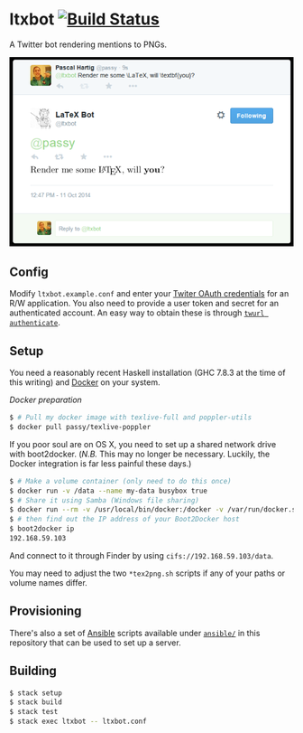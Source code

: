 # ltxbot [![Build Status](https://travis-ci.org/passy/ltxbot.svg?branch=master)](https://travis-ci.org/passy/ltxbot)

A Twitter bot rendering mentions to PNGs.

![Screenshot](media/screenshot.png)

## Config

Modify `ltxbot.example.conf` and enter your [Twiter OAuth
credentials](https://apps.twitter.com/) for an R/W application.
You also need to provide a user token and secret for an authenticated account.
An easy way to obtain these is through
[`twurl authenticate`](https://github.com/twitter/twurl).

## Setup

You need a reasonably recent Haskell installation (GHC 7.8.3 at the time of this
writing) and [Docker](https://docker.com) on your system.

*Docker preparation*

```bash
$ # Pull my docker image with texlive-full and poppler-utils
$ docker pull passy/texlive-poppler
```

If you poor soul are on OS X, you need to set up a shared network drive
with boot2docker. (*N.B.* This may no longer be necessary. Luckily, the Docker
integration is far less painful these days.)

```bash
$ # Make a volume container (only need to do this once)
$ docker run -v /data --name my-data busybox true
$ # Share it using Samba (Windows file sharing)
$ docker run --rm -v /usr/local/bin/docker:/docker -v /var/run/docker.sock:/docker.sock svendowideit/samba my-data
$ # then find out the IP address of your Boot2Docker host
$ boot2docker ip
192.168.59.103
```

And connect to it through Finder by using `cifs://192.168.59.103/data`.

You may need to adjust the two `*tex2png.sh` scripts if any of your paths or
volume names differ.

## Provisioning

There's also a set of [Ansible](http://ansible.com) scripts available under
[`ansible/`](ansible/) in this repository that can be used to set up a server.

## Building

```bash
$ stack setup
$ stack build
$ stack test
$ stack exec ltxbot -- ltxbot.conf
```
